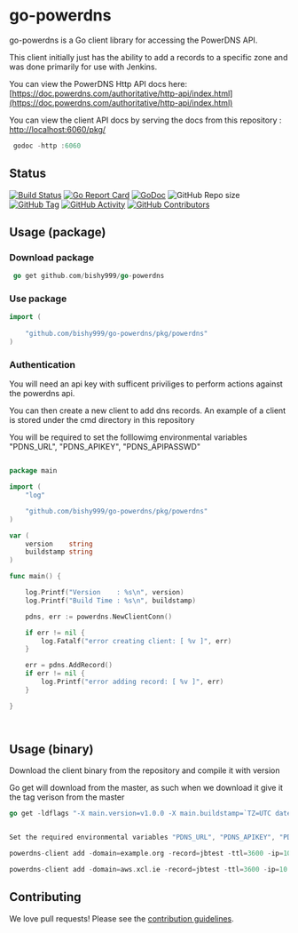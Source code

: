 
# go-powerdns

go-powerdns is a Go client library for accessing the PowerDNS API.

This client initially just has the ability to add a records to a specific zone and was done primarily for use with Jenkins.

You can view the PowerDNS Http API docs here: [https://doc.powerdns.com/authoritative/http-api/index.html](https://doc.powerdns.com/authoritative/http-api/index.html)

You can view the client API docs by serving the docs from this repository : [http://localhost:6060/pkg/](http://localhost:6060/pkg/)
```go
 godoc -http :6060
```

## Status
[![Build Status](https://travis-ci.com/bishy999/go-powerdns.svg?branch=master)](https://travis-ci.com/bishy999/go-powerdns)
[![Go Report Card](https://goreportcard.com/badge/github.com/bishy999/go-powerdns)](https://goreportcard.com/badge/github.com/bishy999/go-powerdns)
[![GoDoc](https://godoc.org/github.com/bishy999/go-powerdns/pkg/powerdns?status.svg)](https://godoc.org/github.com/bishy999/go-powerdns/pkg/powerdns)
![GitHub Repo size](https://img.shields.io/github/repo-size/bishy999/go-powerdns)
[![GitHub Tag](https://img.shields.io/github/tag/bishy999/go-powerdns.svg)](https://github.com/bishy999/go-powerdns/releases/latest)
[![GitHub Activity](https://img.shields.io/github/commit-activity/m/bishy999/go-powerdns)](https://github.com/bishy999/go-powerdns)
[![GitHub Contributors](https://img.shields.io/github/contributors/bishy999/go-powerdns)](https://github.com/bishy999/go-powerdns)


## Usage (package)

### Download package
```go
 go get github.com/bishy999/go-powerdns
 ```


### Use package
```go 
import (
	
	"github.com/bishy999/go-powerdns/pkg/powerdns"
)
```

### Authentication
You will need an api key with sufficent priviliges to perform actions against the powerdns api.

You can then create a new client to add dns records. An example of a client is stored under the cmd directory in this repository

You will be required to  set the folllowimg environmental variables "PDNS_URL", "PDNS_APIKEY", "PDNS_APIPASSWD"

```go

package main

import (
	"log"

	"github.com/bishy999/go-powerdns/pkg/powerdns"
)

var (
	version    string
	buildstamp string
)

func main() {

	log.Printf("Version    : %s\n", version)
	log.Printf("Build Time : %s\n", buildstamp)

	pdns, err := powerdns.NewClientConn()

	if err != nil {
		log.Fatalf("error creating client: [ %v ]", err)
	}

	err = pdns.AddRecord()
	if err != nil {
		log.Printf("error adding record: [ %v ]", err)
	}

}




```

## Usage (binary)

Download the client binary from the repository and compile it with version 

Go get will download from the master, as such when we download it give it the tag verison from the master

```go
go get -ldflags "-X main.version=v1.0.0 -X main.buildstamp=`TZ=UTC date -u '+%Y-%m-%dT%H:%M:%SZ'`)" github.com/bishy999/go-powerdns/cmd/powerdns-client


Set the required environmental variables "PDNS_URL", "PDNS_APIKEY", "PDNS_APIPASSWD"

powerdns-client add -domain=example.org -record=jbtest -ttl=3600 -ip=10.0.0.1

powerdns-client add -domain=aws.xcl.ie -record=jbtest -ttl=3600 -ip=10.0.0.1

```


## Contributing

We love pull requests! Please see the [contribution guidelines](CONTRIBUTING.md).
